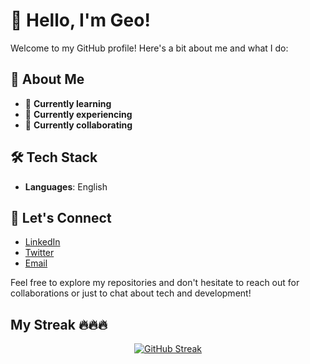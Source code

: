 # 👋 Hello, I'm Geo!

Welcome to my GitHub profile! Here's a bit about me and what I do:

## 🚀 About Me
- 🌱 **Currently learning**
- 💼 **Currently experiencing**
- 🤝 **Currently collaborating**

## 🛠️ Tech Stack
- **Languages**: English

## 🔗 Let's Connect
- [LinkedIn](#)
- [Twitter](#)
- [Email](mailto:#)

Feel free to explore my repositories and don't hesitate to reach out for collaborations or just to chat about tech and development!

## My Streak 🔥🔥🔥
<div align="center">
  <a href="https://git.io/streak-stats">
    <img src="https://streak-stats.demolab.com/?user=ardiente-ken&theme=radical" alt="GitHub Streak" />
  </a>
</div>
